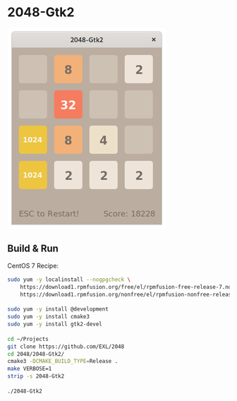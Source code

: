 2048-Gtk2
=========

![2048-Gtk2 Fedora 32 Screenshot](../image/2048-Gtk2-Screenshot.png)

## Build & Run

CentOS 7 Recipe:

```sh
sudo yum -y localinstall --nogpgcheck \
    https://download1.rpmfusion.org/free/el/rpmfusion-free-release-7.noarch.rpm \
    https://download1.rpmfusion.org/nonfree/el/rpmfusion-nonfree-release-7.noarch.rpm

sudo yum -y install @development
sudo yum -y install cmake3
sudo yum -y install gtk2-devel

cd ~/Projects
git clone https://github.com/EXL/2048
cd 2048/2048-Gtk2/
cmake3 -DCMAKE_BUILD_TYPE=Release .
make VERBOSE=1
strip -s 2048-Gtk2

./2048-Gtk2
```
